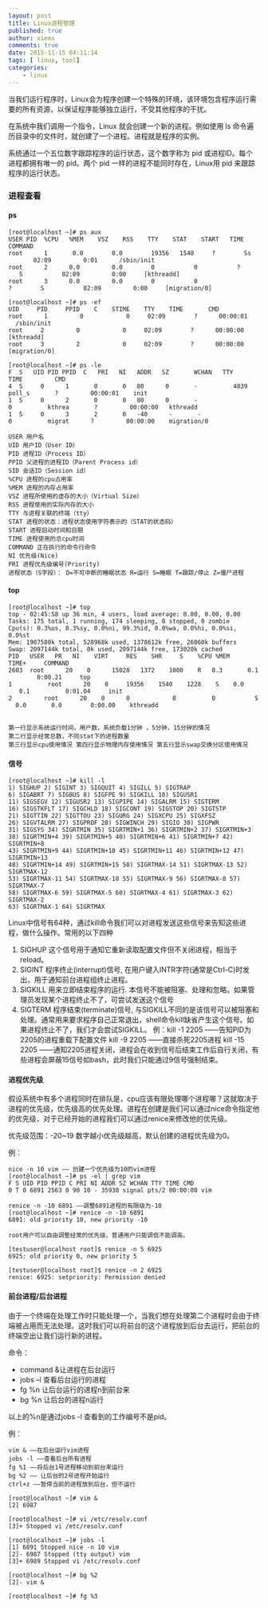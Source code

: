 ```yaml
---
layout: post
title: Linux进程管理
published: true
author: xiemx
comments: true
date: 2015-11-15 04:11:14
tags: [ linux, tool]
categories:
    - linux
---
```

当我们运行程序时，Linux会为程序创建一个特殊的环境，该环境包含程序运行需要的所有资源，以保证程序能够独立运行，不受其他程序的干扰。
  
在系统中我们调用一个指令，Linux 就会创建一个新的进程。例如使用 ls 命令遍历目录中的文件时，就创建了一个进程。进程就是程序的实例。
  
系统通过一个五位数字跟踪程序的运行状态，这个数字称为 pid 或进程ID。每个进程都拥有唯一的 pid。两个 pid 一样的进程不能同时存在，Linux用 pid 来跟踪程序的运行状态。

### 进程查看
  
#### ps
```
[root@localhost ~]# ps aux
USER PID  %CPU   %MEM    VSZ    RSS    TTY    STAT    START   TIME   COMMAND
root      1       0.0        0.0        19356   1540     ?        Ss         02:09         0:01      /sbin/init
root      2      0.0         0.0        0           0           ?        S           02:09         0:00     [kthreadd]
root      3      0.0         0.0        0           0           ?        S           02:09         0:00     [migration/0]

[root@localhost ~]# ps -ef
UID     PID     PPID    C    STIME    TTY    TIME       CMD
root      1         0            0     02:09        ?      00:00:01     /sbin/init
root     2         0            0     02:09        ?      00:00:00     [kthreadd]
root     3         2            0     02:09        ?      00:00:00     [migration/0]

[root@localhost ~]# ps -le
F  S   UID PID PPID  C   PRI   NI   ADDR   SZ       WCHAN   TTY   TIME         CMD
4  S     0      1       0       0   80      0       -          4839    poll_s       ?         00:00:01    init
1  S     0      2       0       0   80      0       -           0          kthrea       ?         00:00:00   kthreadd
1  S     0      3       2       0   -40      -       -           0          migrat      ?         00:00:00    migration/0

USER 用户名 
UID 用户ID（User ID） 
PID 进程ID（Process ID） 
PPID 父进程的进程ID（Parent Process id） 
SID 会话ID（Session id） 
%CPU 进程的cpu占用率 
%MEM 进程的内存占用率 
VSZ 进程所使用的虚存的大小（Virtual Size） 
RSS 进程使用的实际内存的大小 
TTY 与进程关联的终端（tty） 
STAT 进程的状态：进程状态使用字符表示的（STAT的状态码） 
START 进程启动时间和日期 
TIME 进程使用的总cpu时间 
COMMAND 正在执行的命令行命令 
NI 优先级(Nice) 
PRI 进程优先级编号(Priority)
进程状态（S字段）： D=不可中断的睡眠状态 R=运行 S=睡眠 T=跟踪/停止 Z=僵尸进程

```

#### top
```
[root@localhost ~]# top
top - 02:45:58 up 36 min, 4 users, load average: 0.00, 0.00, 0.00
Tasks: 175 total, 1 running, 174 sleeping, 0 stopped, 0 zombie
Cpu(s): 0.3%us, 0.3%sy, 0.0%ni, 99.3%id, 0.0%wa, 0.0%hi, 0.0%si, 0.0%st
Mem: 1907580k total, 528968k used, 1378612k free, 26060k buffers
Swap: 2097144k total, 0k used, 2097144k free, 173020k cached
PID   USER   PR   NI    VIRT     RES    SHR     S    %CPU %MEM TIME+     COMMAND
2603  root      20    0      15028   1372    1000    R   0.3       0.1         0:00.21     top
1          root      20    0     19356    1540    1228    S    0.0      0.1          0:01.04     init
2         root      20    0      0            0          0           S   0.0       0.0        0:00.00    kthreadd


第一行显示系统运行时间，用户数，系统负载1分钟 ，5分钟，15分钟的情况
第二行显示经常总数，不同stat下的进程数量 
第三行显示cpu使用情况 第四行显示物理内存使用情况 第五行显示swap交换分区使用情况
```

#### 信号
  ```
[root@localhost ~]# kill -l
1) SIGHUP 2) SIGINT 3) SIGQUIT 4) SIGILL 5) SIGTRAP
6) SIGABRT 7) SIGBUS 8) SIGFPE 9) SIGKILL 10) SIGUSR1
11) SIGSEGV 12) SIGUSR2 13) SIGPIPE 14) SIGALRM 15) SIGTERM
16) SIGSTKFLT 17) SIGCHLD 18) SIGCONT 19) SIGSTOP 20) SIGTSTP
21) SIGTTIN 22) SIGTTOU 23) SIGURG 24) SIGXCPU 25) SIGXFSZ
26) SIGVTALRM 27) SIGPROF 28) SIGWINCH 29) SIGIO 30) SIGPWR
31) SIGSYS 34) SIGRTMIN 35) SIGRTMIN+1 36) SIGRTMIN+2 37) SIGRTMIN+3
38) SIGRTMIN+4 39) SIGRTMIN+5 40) SIGRTMIN+6 41) SIGRTMIN+7 42) SIGRTMIN+8
43) SIGRTMIN+9 44) SIGRTMIN+10 45) SIGRTMIN+11 46) SIGRTMIN+12 47) SIGRTMIN+13
48) SIGRTMIN+14 49) SIGRTMIN+15 50) SIGRTMAX-14 51) SIGRTMAX-13 52) SIGRTMAX-12
53) SIGRTMAX-11 54) SIGRTMAX-10 55) SIGRTMAX-9 56) SIGRTMAX-8 57) SIGRTMAX-7
58) SIGRTMAX-6 59) SIGRTMAX-5 60) SIGRTMAX-4 61) SIGRTMAX-3 62) SIGRTMAX-2
63) SIGRTMAX-1 64) SIGRTMAX
```
Linux中信号有64种，通过kill命令我们可以对进程发送这些信号来告知这些进程，做什么操作。常用的以下四种
  
1) SIGHUP
这个信号用于通知它重新读取配置文件但不关闭进程，相当于reload。
2) SIGINT
程序终止(interrupt)信号, 在用户键入INTR字符(通常是Ctrl-C)时发出，用于通知前台进程组终止进程。
9) SIGKILL
用来立即结束程序的运行. 本信号不能被阻塞、处理和忽略。如果管理员发现某个进程终止不了，可尝试发送这个信号
15) SIGTERM
程序结束(terminate)信号, 与SIGKILL不同的是该信号可以被阻塞和处理。通常用来要求程序自己正常退出，shell命令kill缺省产生这个信号。如果进程终止不了，我们才会尝试SIGKILL。
  例：kill -1 2205 ——告知PID为2205的进程重载下配置文件 kill -9 2205 ——直接杀死2205进程 kill -15 2205 ——通知2205进程关闭，进程会在收到信号后结束工作后自行关闭，有些进程会屏蔽15信号如bash，此时我们只能通过9信号强制结束。

#### 进程优先级
  
假设系统中有多个进程同时在排队是，cpu应该有限处理哪个进程哪？这就取决于进程的优先级，优先级高的优先处理。进程在创建是我们可以通过nice命令指定他的优先级，对于已经开始的进程我们可以通过renice来修改他的优先级。
  
优先级范围：-20~19 数字越小优先级越高，默认创建的进程优先级为0。

例：
```
nice -n 10 vim —— 创建一个优先级为10的vim进程
[root@localhost ~]# ps -el | grep vim
F S UID PID PPID C PRI NI ADDR SZ WCHAN TTY TIME CMD
0 T 0 6891 2563 0 90 10 - 35930 signal pts/2 00:00:00 vim

renice -n -10 6891 ——调整6891进程的有限级为-10
[root@localhost ~]# renice -n -10 6891
6891: old priority 10, new priority -10

root用户可以自由调整经常的优先级，普通用户只能调低不能调高。
  
[testuser@localhost root]$ renice -n 5 6925
6925: old priority 0, new priority 5
  
[testuser@localhost root]$ renice -n 2 6925
renice: 6925: setpriority: Permission denied
```
#### 前台进程/后台进程
  
由于一个终端在处理工作时只能处理一个，当我们想在处理第二个进程时会由于终端被占用而无法处理。这时我们可以将前台的这个进程放到后台去运行，把前台的终端空出让我们运行新的进程。
  
命令：
* command &让进程在后台运行
* jobs –l 查看后台运行的进程
* fg %n 让后台运行的进程n到前台来
* bg %n 让后台的进程n运行
  
以上的%n是通过jobs -l 查看到的工作编号不是pid。

例：
```
vim & ——在后台运行vim进程
jobs -l ——查看后台所有进程
fg %1 ——将后台1号进程移动到前台来运行
bg %2 —— 让后台的2号进程开始运行
ctrl+z ——暂停当前的进程放到后台，但不运行

[root@localhost ~]# vim &
[2] 6987
  
[root@localhost ~]# vi /etc/resolv.conf
[3]+ Stopped vi /etc/resolv.conf

[root@localhost ~]# jobs -l
[1] 6891 Stopped nice -n 10 vim
[2]- 6987 Stopped (tty output) vim
[3]+ 6989 Stopped vi /etc/resolv.conf

[root@localhost ~]# bg %2
[2]- vim &

[root@localhost ~]# fg %3
```